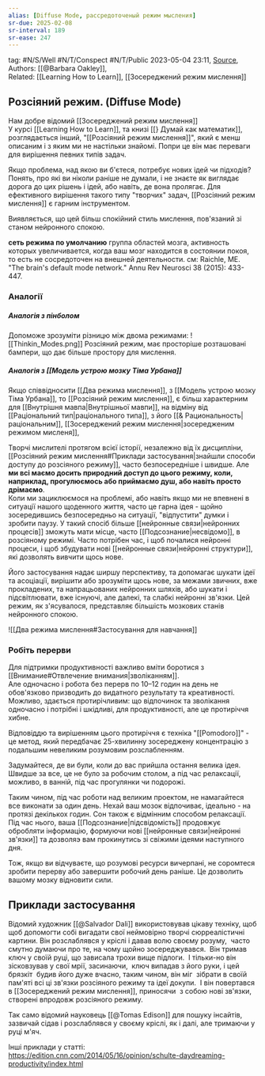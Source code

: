 ```yaml
---
alias: [Diffuse Mode, рассредоточеный режим мысления]
sr-due: 2025-02-08
sr-interval: 189
sr-ease: 247
---
```

tag: #N/S/Well  #N/T/Conspect #N/T/Public 
2023-05-04 23:11, [Source](),  
Authors: [[@Barbara Oakley]],  
Related: [[Learning How to Learn]], [[Зосереджений режим мислення]] 

## **Розсіяний режим.** (**Diffuse Mode**)
Нам добре відомий [[Зосереджений режим мислення]]  
У курсі [[Learning How to Learn]], та книзі [[} Думай как математик]], розглядається інший, "[[Розсіяний режим мислення]]", який є менш описаним і з яким ми не настільки знайомі. Попри це він має переваги для вирішення певних типів задач.

Якщо проблема, над якою ви б'єтеся, потребує нових ідей чи підходів? 
Понять, про які ви ніколи раніше не думали, і не знаєте як виглядає дорога до цих рішень і ідей, або навіть, де вона пролягає.
Для ефективного вирішення такого типу "творчих" задач, [[Розсіяний режим мислення]] є гарним інструментом.

Виявляється, що цей більш спокійний стиль мислення, пов'язаний зі станом нейронного спокою.  

**сеть режима по умолчанию** группа областей мозга, активность которых увеличивается, когда ваш мозг находится в состоянии покоя, то есть не сосредоточен на внешней деятельности. см: Raichle, ME. "The brain's default mode network." Annu Rev Neurosci 38 (2015): 433-447.
### Аналогії

##### Аналогія з пінболом 
Допоможе зрозуміти різницю між двома режимами:
![[Thinkin_Modes.png]]
Розсіяний режим, має просторіше розташовані бампери, що дає більше простору для мислення.  
##### Аналогія з [[Модель устрою мозку Тіма Урбана]]
Якщо співвідносити [[Два режима мислення]], з [[Модель устрою мозку Тіма Урбана]], то [[Розсіяний режим мислення]], є більш характерним для [[Внутрішня мавпа|Внутрішньої мавпи]], на відміну від [[Раціональний тип|раціонального типа]], з його [[& Рациональность|раціональним]], [[Зосереджений режим мислення|зосередженим режимом мисленя]],  


Творчі мислителі протягом всієї історії, незалежно
від їх дисципліни, [[Розсіяний режим мислення#Приклади застосування|знайшли способи доступу до розсіяного режиму]], часто
безпосередніше і швидше. Але **ми всі маємо досить природний доступ
до цього режиму, коли, наприклад, прогулюємось або приймаємо душ, або
навіть просто дрімаємо**.  
Коли ми зациклюємося на проблемі, або навіть якщо ми не впевнені в ситуації нашого щоденного життя, часто це гарна ідея - щойно зосередившись безпосередньо на ситуації, "відпустити" думки і зробити паузу. У такий спосіб більше [[нейронные связи|нейронних процесів]] зможуть мати місце, часто [[Подсознание|несвідомо]], в розсіяному режимі. Часто потрібен час, і щоб почалися нейронні процеси, і щоб збудувати нові [[нейронные связи|нейронні структури]], які дозволять вивчити щось нове. 

Його застосування надає ширшу перспективу, та допомагає шукати ідеї та асоціації, вирішити або зрозуміти щось нове, за межами звичних, вже прокладених, та напрацьованих нейронних шляхів, або шукати і підсвітлювати, вже існуючі, але далекі, та слабкі нейронні зв'язки.
Цей режим, як з'ясувалося, представляє більшість мозкових станів нейронного спокою. 

![[Два режима мислення#Застосування для навчання]]


### Робіть перерви
Для підтримки продуктивності важливо вміти боротися з [[Внимание#Отвлечение внимания|зволіканням]].  
Але одночасно і робота без перерв по 10–12 годин на день не обов'язково призводить до видатного результату та креативності.
Можливо, здається протирічливим: що відпочинок та зволікання одночасно і потрібні і шкідливі, для продуктивності, але це протиріччя хибне.

Відповіддю та вирішенням цього протиріччя є техніка "[[Pomodoro]]" - це метод, який передбачає 25-хвилинну зосереджену концентрацію з подальшим невеликим розумовим розслабленням.

Задумайтеся, де ви були, коли до вас прийшла остання велика ідея. Швидше за все, це не було за робочим столом, а під час релаксації, можливо, в ванній, під час прогулянки чи подорожі.

Таким чином, під час роботи над великим проектом, не намагайтеся все виконати за один день. Нехай ваш мозок відпочиває, ідеально - на протязі декількох годин. Сон також є відмінним способом релаксації. Під час нього, ваша [[Подсознание|підсвідомість]] продовжує обробляти інформацію, формуючи нові [[нейронные связи|нейронні зв'язки]] та дозволяэ вам прокинутись зі свіжими ідеями наступного дня.

Тож, якщо ви відчуваєте, що розумові ресурси вичерпані, не соромтеся зробити перерву або завершити робочий день раніше. Це дозволить вашому мозку відновити сили.





## Приклади застосування

Відомий художник  [[@Salvador Dali]] використовував цікаву техніку, щоб щоб допомогти собі вигадати свої неймовірно творчі сюрреалістичні картини.
Він розслаблявся у кріслі і давав волю своєму розуму, 
часто смутно думаючи про те, на чому щойно зосереджувався. 
Він тримав ключ у своїй руці, що зависала трохи вище підлоги. 
І тільки-но він зісковзував у свої мрії, засинаючи, 
ключ випадав з його руки, і цей брязкіт 
будив його дуже вчасно, таким чином, він міг 
зібрати в своїй пам'яті всі ці зв'язки розсіяного режиму та ідеї докупи. 
І він повертався в [[Зосереджений режим мислення]], приносячи 
з собою нові зв'язки, створені впродовж розсіяного режиму.

Так само відомий науковець [[@Tomas Edison]] для пошуку інсайтів, зазвичай сідав і розслаблявся у своєму кріслі, як і далі, але тримаючи у руці м'яч.

Інші приклади у статті:  https://edition.cnn.com/2014/05/16/opinion/schulte-daydreaming-productivity/index.html


